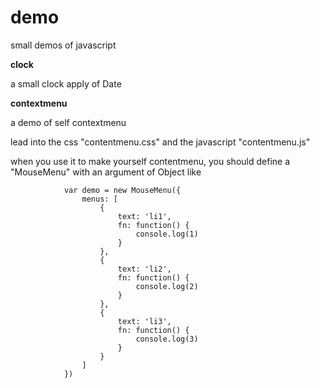 # demo

small demos of javascript

**clock**

a small clock apply of Date

**contextmenu**

a demo of self contextmenu

lead into the css "contentmenu.css" and the javascript "contentmenu.js"

when you use it to make yourself contentmenu, you should define a "MouseMenu" with an argument of Object like

				var demo = new MouseMenu({
					menus: [
						{
							text: 'li1',
							fn: function() {
								console.log(1)
							}
						},
						{
							text: 'li2',
							fn: function() {
								console.log(2)
							}
						},
						{
							text: 'li3',
							fn: function() {
								console.log(3)
							}
						}
					]
				})